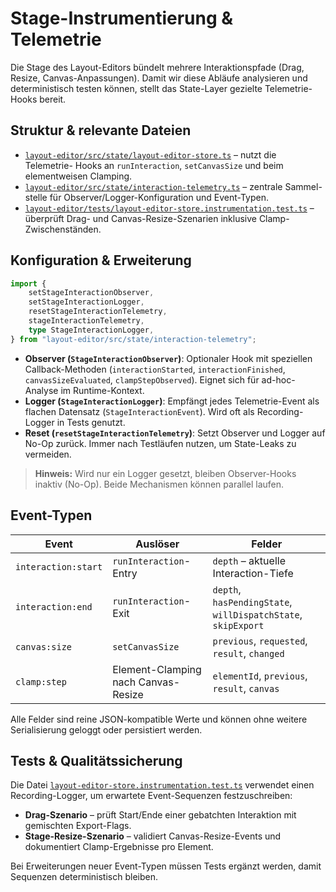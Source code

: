 # Stage-Instrumentierung & Telemetrie

Die Stage des Layout-Editors bündelt mehrere Interaktionspfade (Drag, Resize, Canvas-Anpassungen). Damit wir diese Abläufe
analysieren und deterministisch testen können, stellt das State-Layer gezielte Telemetrie-Hooks bereit.

## Struktur & relevante Dateien

- [`layout-editor/src/state/layout-editor-store.ts`](../layout-editor/src/state/layout-editor-store.ts) – nutzt die Telemetrie-
  Hooks an `runInteraction`, `setCanvasSize` und beim elementweisen Clamping.
- [`layout-editor/src/state/interaction-telemetry.ts`](../layout-editor/src/state/interaction-telemetry.ts) – zentrale Sammel-
  stelle für Observer/Logger-Konfiguration und Event-Typen.
- [`layout-editor/tests/layout-editor-store.instrumentation.test.ts`](../layout-editor/tests/layout-editor-store.instrumentation.test.ts)
  – überprüft Drag- und Canvas-Resize-Szenarien inklusive Clamp-Zwischenständen.

## Konfiguration & Erweiterung

```ts
import {
    setStageInteractionObserver,
    setStageInteractionLogger,
    resetStageInteractionTelemetry,
    stageInteractionTelemetry,
    type StageInteractionLogger,
} from "layout-editor/src/state/interaction-telemetry";
```

- **Observer (`StageInteractionObserver`)**: Optionaler Hook mit speziellen Callback-Methoden (`interactionStarted`,
  `interactionFinished`, `canvasSizeEvaluated`, `clampStepObserved`). Eignet sich für ad-hoc-Analyse im Runtime-Kontext.
- **Logger (`StageInteractionLogger`)**: Empfängt jedes Telemetrie-Event als flachen Datensatz (`StageInteractionEvent`). Wird
  oft als Recording-Logger in Tests genutzt.
- **Reset (`resetStageInteractionTelemetry`)**: Setzt Observer und Logger auf No-Op zurück. Immer nach Testläufen nutzen, um
  State-Leaks zu vermeiden.

> **Hinweis:** Wird nur ein Logger gesetzt, bleiben Observer-Hooks inaktiv (No-Op). Beide Mechanismen können parallel laufen.

## Event-Typen

| Event                             | Auslöser                              | Felder                                                                 |
| --------------------------------- | ------------------------------------- | ---------------------------------------------------------------------- |
| `interaction:start`              | `runInteraction`-Entry                | `depth` – aktuelle Interaction-Tiefe                                  |
| `interaction:end`                | `runInteraction`-Exit                 | `depth`, `hasPendingState`, `willDispatchState`, `skipExport`         |
| `canvas:size`                    | `setCanvasSize`                       | `previous`, `requested`, `result`, `changed`                          |
| `clamp:step`                     | Element-Clamping nach Canvas-Resize   | `elementId`, `previous`, `result`, `canvas`                           |

Alle Felder sind reine JSON-kompatible Werte und können ohne weitere Serialisierung geloggt oder persistiert werden.

## Tests & Qualitätssicherung

Die Datei [`layout-editor-store.instrumentation.test.ts`](../layout-editor/tests/layout-editor-store.instrumentation.test.ts)
verwendet einen Recording-Logger, um erwartete Event-Sequenzen festzuschreiben:

- **Drag-Szenario** – prüft Start/Ende einer gebatchten Interaktion mit gemischten Export-Flags.
- **Stage-Resize-Szenario** – validiert Canvas-Resize-Events und dokumentiert Clamp-Ergebnisse pro Element.

Bei Erweiterungen neuer Event-Typen müssen Tests ergänzt werden, damit Sequenzen deterministisch bleiben.

